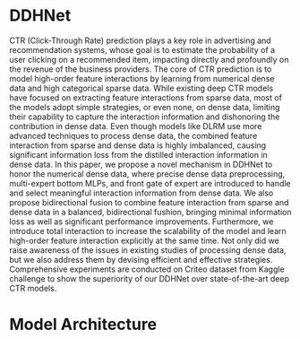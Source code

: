 # DDHNet
CTR (Click-Through Rate) prediction plays a key role in advertising and recommendation systems, whose goal is to estimate the probability of a user clicking on a recommended item, impacting directly and profoundly on the revenue of the business providers. The core of CTR prediction is to model high-order feature interactions by learning from numerical dense data and high categorical sparse data. While existing deep CTR models have focused on extracting feature interactions from sparse data, most of the models adopt simple strategies, or even none, on dense data, limiting their capability to capture the interaction information and dishonoring the contribution in dense data. Even though models like DLRM use more advanced techniques to process dense data, the combined feature interaction from sparse and dense data is highly imbalanced, causing significant information loss from the distilled interaction information in dense data. In this paper, we propose a novel mechanism in DDHNet to honor the numerical dense data, where precise dense data preprocessing, multi-expert bottom MLPs, and front gate of expert are introduced to handle and select meaningful interaction information from dense data. We also propose bidirectional fusion to combine feature interaction from sparse and dense data in a balanced, bidirectional fushion, bringing minimal information loss as well as significant performance improvements. Furthermore, we introduce total interaction to increase the scalability of the model and learn high-order feature interaction explicitly at the same time. Not only did we raise awareness of the issues in existing studies of processing dense data, but we also address them by devising efficient and effective strategies. Comprehensive experiments are conducted on Criteo dataset from Kaggle challenge to show the superiority of our DDHNet over state-of-the-art deep CTR models.
# Model Architecture

